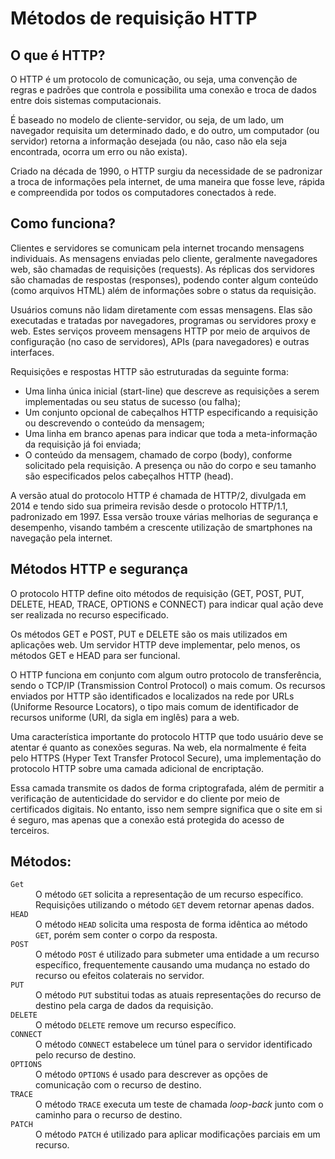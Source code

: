 # Métodos de requisição HTTP

## O que é HTTP?

O HTTP é um protocolo de comunicação, ou seja, uma convenção de regras e padrões que controla e possibilita uma conexão e troca de dados entre dois sistemas computacionais.

É baseado no modelo de cliente-servidor, ou seja, de um lado, um navegador requisita um determinado dado, e do outro, um computador (ou servidor) retorna a informação desejada (ou não, caso não ela seja encontrada, ocorra um erro ou não exista).

Criado na década de 1990, o HTTP surgiu da necessidade de se padronizar a troca de informações pela internet, de uma maneira que fosse leve, rápida e compreendida por todos os computadores conectados à rede.

## Como funciona?

Clientes e servidores se comunicam pela internet trocando mensagens individuais. As mensagens enviadas pelo cliente, geralmente navegadores web, são chamadas de requisições (requests). As réplicas dos servidores são chamadas de respostas (responses), podendo conter algum conteúdo (como arquivos HTML) além de informações sobre o status da requisição.

Usuários comuns não lidam diretamente com essas mensagens. Elas são executadas e tratadas por navegadores, programas ou servidores proxy e web. Estes serviços proveem mensagens HTTP por meio de arquivos de configuração (no caso de servidores), APIs (para navegadores) e outras interfaces.

Requisições e respostas HTTP são estruturadas da seguinte forma:
- Uma linha única inicial (start-line) que descreve as requisições a serem implementadas ou seu status de sucesso (ou falha);
- Um conjunto opcional de cabeçalhos HTTP especificando a requisição ou descrevendo o conteúdo da mensagem;
- Uma linha em branco apenas para indicar que toda a meta-informação da requisição já foi enviada;
- O conteúdo da mensagem, chamado de corpo (body), conforme solicitado pela requisição. A presença ou não do corpo e seu tamanho são especificados pelos cabeçalhos HTTP (head).

A versão atual do protocolo HTTP é chamada de HTTP/2, divulgada em 2014 e tendo sido sua primeira revisão desde o protocolo HTTP/1.1, padronizado em 1997. Essa versão trouxe várias melhorias de segurança e desempenho, visando também a crescente utilização de smartphones na navegação pela internet.

## Métodos HTTP e segurança

O protocolo HTTP define oito métodos de requisição (GET, POST, PUT, DELETE, HEAD, TRACE, OPTIONS e CONNECT) para indicar qual ação deve ser realizada no recurso especificado.

Os métodos GET e POST, PUT e DELETE são os mais utilizados em aplicações web. Um servidor HTTP deve implementar, pelo menos, os métodos GET e HEAD para ser funcional.

O HTTP funciona em conjunto com algum outro protocolo de transferência, sendo o TCP/IP (Transmission Control Protocol) o mais comum. Os recursos enviados por HTTP são identificados e localizados na rede por URLs (Uniforme Resource Locators), o tipo mais comum de identificador de recursos uniforme (URI, da sigla em inglês) para a web.

Uma característica importante do protocolo HTTP que todo usuário deve se atentar é quanto as conexões seguras. Na web, ela normalmente é feita pelo HTTPS (Hyper Text Transfer Protocol Secure), uma implementação do protocolo HTTP sobre uma camada adicional de encriptação.

Essa camada transmite os dados de forma criptografada, além de permitir a verificação de autenticidade do servidor e do cliente por meio de certificados digitais. No entanto, isso nem sempre significa que o site em si é seguro, mas apenas que a conexão está protegida do acesso de terceiros.

## Métodos:

<dl>
<dt id="get">
<code>Get</code>
</dt>
<dd>
    O método <code>GET</code> solicita a representação de um recurso específico. Requisições utilizando o método <code>GET</code> devem retornar apenas dados.
  </dd>
  <dt id="head">
<code>HEAD</code></dt>
<dd>
    O método <code>HEAD</code> solicita uma resposta de forma idêntica ao método <code>GET</code>, porém sem conter o corpo da resposta.
  </dd>
  <dt id="post">
<code>POST</code>
</dt>
<dd>
    O método <code>POST</code> é utilizado para submeter uma entidade a um recurso específico, frequentemente causando uma mudança no estado do recurso ou efeitos colaterais no servidor.
  </dd>
  <dt id="put">
<code>PUT</code>
</dt>
<dd>
    O método <code>PUT</code> substitui todas as atuais representações do recurso de destino pela carga de dados da requisição.
  </dd>
  <dt id="delete">
<code>DELETE</code>
</dt>
<dd>
    O método <code>DELETE</code> remove um recurso específico.
  </dd>
  <dt id="connect">
<code>CONNECT</code>
</dt>
<dd>
    O método <code>CONNECT</code> estabelece um túnel para o servidor identificado pelo recurso de destino.
  </dd>
  <dt id="options">
<code>OPTIONS</code>
</dt>
<dd>
    O método <code>OPTIONS</code> é usado para descrever as opções de comunicação com o recurso de destino.
  </dd>
<dt id="trace">
<code>TRACE</code>
</dt>
<dd>
    O método <code>TRACE</code> executa um teste de chamada <em>loop-back</em> junto com o caminho para o recurso de destino.
  </dd>
  <dt id="patch">
<code>PATCH</code>
 </dt>
<dd>
    O método <code>PATCH</code> é utilizado para aplicar modificações parciais em um recurso.
  </dd>
</dl>